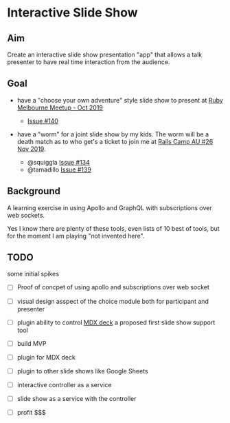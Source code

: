 # Interactive Slide Show

## Aim

Create an interactive slide show presentation "app" that allows a talk
presenter to have real time interaction from the audience.

## Goal

- have a "choose your own adventure" style slide show to present at [Ruby
  Melbourne Meetup - Oct
  2019](https://www.meetup.com/Ruby-On-Rails-Oceania-Melbourne/events/hrznsqyznbnc/)
  - [Issue #140](https://github.com/rails-oceania/melbourne-ruby/issues/140)

- have a "worm" for a joint slide show by my kids. The worm will be a death
  match as to who get's a ticket to join me at [Rails Camp AU #26 Nov
  2019](https://rails.camp/#au_nov_2019).
  - @squiggla [Issue #134](https://github.com/rails-oceania/melbourne-ruby/issues/134)
  - @tamadillo [Issue #139](https://github.com/rails-oceania/melbourne-ruby/issues/139)

## Background

A learning exercise in using Apollo and GraphQL with subscriptions over web
sockets.

Yes I know there are plenty of these tools, even lists of 10 best of tools, but
for the moment I am playing "not invented here".

## TODO

some initial spikes

- [ ] Proof of concpet of using apollo and subscriptions over web socket
- [ ] visual design asspect of the choice module both for participant and
  presenter
- [ ] plugin ability to control [MDX deck](https://github.com/jxnblk/mdx-deck)
  a proposed first slide show support tool
- [ ] build MVP
- [ ] plugin for MDX deck
- [ ] plugin to other slide shows like Google Sheets
- [ ] interactive controller as a service
- [ ] slide show as a service with the controller
- [ ] profit $$$

